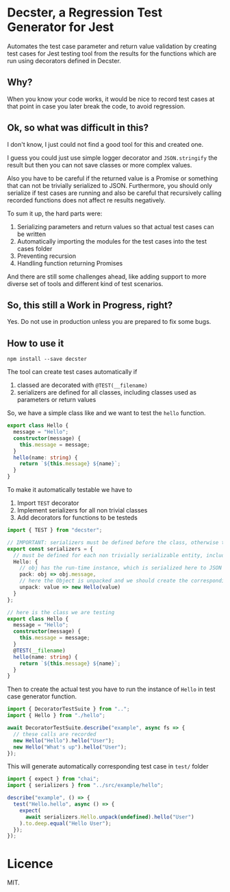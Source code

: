 # Decster, a Regression Test Generator for Jest

Automates the test case parameter and return value validation by creating test cases
for Jest testing tool from the results for the functions which are run using decorators
defined in Decster.

## Why?

When you know your code works, it would be nice to record test cases at that point in case
you later break the code, to avoid regression.

## Ok, so what was difficult in this?

I don't know, I just could not find a good tool for this and created one.

I guess you could just use simple logger decorator and `JSON.stringify` the result but then you can not save classes or more complex values.

Also you have to be careful if the returned value is a Promise or something that can not be trivially serialized to JSON. Furthermore, you should only serialize if test cases are running and also be careful that recursively calling recorded functions does not affect re results negatively.

To sum it up, the hard parts were:

1. Serializing parameters and return values so that actual test cases can be written
2. Automatically importing the modules for the test cases into the test cases folder
3. Preventing recursion
4. Handling function returning Promises

And there are still some challenges ahead, like adding support to more diverse set of tools and
different kind of test scenarios.

## So, this still a Work in Progress, right?

Yes. Do not use in production unless you are prepared to fix some bugs.

## How to use it

```
npm install --save decster
```

The tool can create test cases automatically if

1. classed are decorated with `@TEST(__filename)`
2. serializers are defined for all classes, including classes used as parameters or return values

So, we have a simple class like and we want to test the `hello` function.

```typescript
export class Hello {
  message = "Hello";
  constructor(message) {
    this.message = message;
  }
  hello(name: string) {
    return `${this.message} ${name}`;
  }
}
```

To make it automatically testable we have to

1. Import `TEST` decorator
2. Implement serializers for all non trivial classes
3. Add decorators for functions to be testeds

```typescript
import { TEST } from "decster";

// IMPORTANT: serializers must be defined before the class, otherwise the decorator can not use them
export const serializers = {
  // must be defined for each non trivially serializable entity, including the class used in test
  Hello: {
    // obj has the run-time instance, which is serialized here to JSON serializable Object
    pack: obj => obj.message,
    // here the Object is unpacked and we should create the corresponding instance out of it
    unpack: value => new Hello(value)
  }
};

// here is the class we are testing
export class Hello {
  message = "Hello";
  constructor(message) {
    this.message = message;
  }
  @TEST(__filename)
  hello(name: string) {
    return `${this.message} ${name}`;
  }
}
```

Then to create the actual test you have to run the instance of `Hello` in test case generator function.

```typescript
import { DecoratorTestSuite } from "..";
import { Hello } from "./hello";

await DecoratorTestSuite.describe("example", async fs => {
  // these calls are recorded
  new Hello("Hello").hello("User");
  new Hello("What's up").hello("User");
});
```

This will generate automatically corresponding test case in `test/` folder

```typescript
import { expect } from "chai";
import { serializers } from "../src/example/hello";

describe("example", () => {
  test("Hello.hello", async () => {
    expect(
      await serializers.Hello.unpack(undefined).hello("User")
    ).to.deep.equal("Hello User");
  });
});
```

# Licence

MIT.
